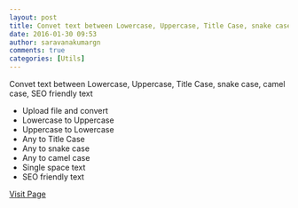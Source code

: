 ```yaml
---
layout: post
title: Convet text between Lowercase, Uppercase, Title Case, snake case, camel case, SEO friendly text
date: 2016-01-30 09:53
author: saravanakumargn
comments: true
categories: [Utils]
---
```


Convet text between Lowercase, Uppercase, Title Case, snake case, camel case, SEO friendly text

*   Upload file and convert
*   Lowercase to Uppercase
*   Uppercase to Lowercase
*   Any to Title Case
*   Any to snake case
*   Any to camel case
*   Single space text
*   SEO friendly text

<a href="/online-case-converter/" target="_blank" class="card-link">Visit Page</a>